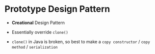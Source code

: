 # Prototype Design Pattern

- **Creational** Design Pattern

- Essentially override `clone()`
- `clone()` in Java is broken, so best to make a `copy constructor` / `copy method` / `serialization`
